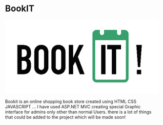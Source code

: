 # BookIT
![alt text](https://github.com/saeedshibli/BookIT/blob/master/BookItt/resources/Book_It_logo22.png)


Bookit is an online shopping book store created using HTML CSS JAVASCRIPT ... 
I have used ASP.NET MVC creating special Graphic interface for admins only other than normal Users. 
there is a lot of things that could be added to the project which will be made soon!
